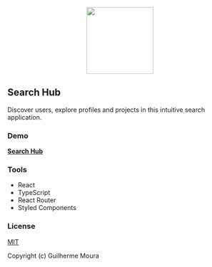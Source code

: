 <p align="center">
  <img
    style="object: contain; height: 150px"
    src="https://cdn-icons-png.flaticon.com/512/3291/3291667.png"
  >
</p>

## Search Hub

Discover users, explore profiles and projects in this intuitive search application.

### Demo

[**Search Hub**](https://unique-cat-92cd2c.netlify.app/)

### Tools

- React
- TypeScript
- React Router
- Styled Components

### License

[MIT](https://github.com/glhrmoura/search-hub/blob/master/LICENSE)

Copyright (c) Guilherme Moura
